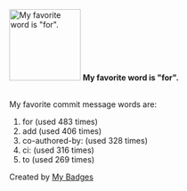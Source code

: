 <img src="https://my-badges.github.io/my-badges/favorite-word.png" alt="My favorite word is &quot;for&quot;." title="My favorite word is &quot;for&quot;." width="128">
<strong>My favorite word is &quot;for&quot;.</strong>
<br><br>

My favorite commit message words are:

1. for (used 483 times)
2. add (used 406 times)
3. co-authored-by: (used 328 times)
4. ci: (used 316 times)
5. to (used 269 times)


Created by <a href="https://github.com/my-badges/my-badges">My Badges</a>